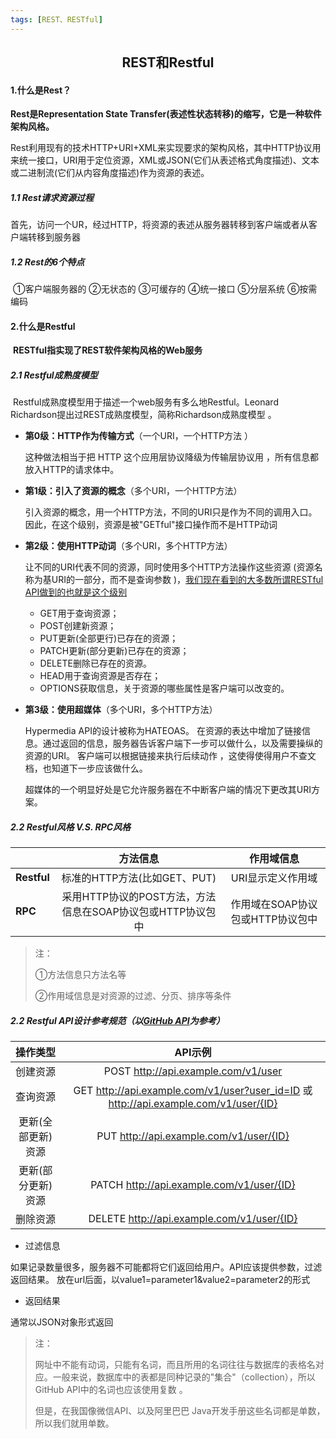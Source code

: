 ```yaml
---
tags: [REST、RESTful]
---
```


## <center>REST和Restful</center>

#### 1.什么是Rest？

**Rest是Representation State Transfer(表述性状态转移)的缩写，它是一种软件架构风格。**

​	Rest利用现有的技术HTTP+URI+XML来实现要求的架构风格，其中HTTP协议用来统一接口，URI用于定位资源，XML或JSON(它们从表述格式角度描述)、文本或二进制流(它们从内容角度描述)作为资源的表述。

##### 1.1 Rest请求资源过程

​	首先，访问一个UR，经过HTTP，将资源的表述从服务器转移到客户端或者从客户端转移到服务器

##### 1.2 Rest的6个特点

​	①客户端服务器的 ②无状态的 ③可缓存的 ④统一接口 ⑤分层系统 ⑥按需编码



#### 2.什么是Restful

​         **RESTful指实现了REST软件架构风格的Web服务**

##### 2.1 Restful成熟度模型

​	Restful成熟度模型用于描述一个web服务有多么地Restful。Leonard Richardson提出过REST成熟度模型，简称Richardson成熟度模型 。

* **第0级：HTTP作为传输方式**（一个URI，一个HTTP方法 ）

  这种做法相当于把 HTTP 这个应用层协议降级为传输层协议用 ，所有信息都放入HTTP的请求体中。 

* **第1级：引入了资源的概念**（多个URI，一个HTTP方法）

  引入资源的概念，用一个HTTP方法，不同的URI只是作为不同的调用入口。 因此，在这个级别，资源是被"GETful"接口操作而不是HTTP动词 

* **第2级：使用HTTP动词**（多个URI，多个HTTP方法）

   让不同的URI代表不同的资源，同时使用多个HTTP方法操作这些资源 (资源名称为基URI的一部分，而不是查询参数 )，<u>我们现在看到的大多数所谓RESTful API做到的也就是这个级别</u>

   - GET用于查询资源；
   - POST创建新资源；
   - PUT更新(全部更行)已存在的资源；
   - PATCH更新(部分更新)已存在的资源；
   - DELETE删除已存在的资源。
   - HEAD用于查询资源是否存在；
   - OPTIONS获取信息，关于资源的哪些属性是客户端可以改变的。 

* **第3级：使用超媒体**（多个URI，多个HTTP方法）

   Hypermedia API的设计被称为HATEOAS。 在资源的表达中增加了链接信息。通过返回的信息，服务器告诉客户端下一步可以做什么，以及需要操纵的资源的URI。 客户端可以根据链接来执行后续动作 ，这使得使得用户不查文档，也知道下一步应该做什么。

   超媒体的一个明显好处是它允许服务器在不中断客户端的情况下更改其URI方案。

##### 2.2 Restful风格 V.S. RPC风格 

|             |                          方法信息                          |            作用域信息            |
| ----------- | :--------------------------------------------------------: | :------------------------------: |
| **Restful** |                标准的HTTP方法(比如GET、PUT)                |        URI显示定义作用域         |
| **RPC**     | 采用HTTP协议的POST方法，方法信息在SOAP协议包或HTTP协议包中 | 作用域在SOAP协议包或HTTP协议包中 |

> 注：
>
> ①方法信息只方法名等
>
> ②作用域信息是对资源的过滤、分页、排序等条件

##### 2.2 Restful API设计参考规范（以[GitHub API](https://api.github.com/)为参考）

|      操作类型      |                           API示例                            |
| :----------------: | :----------------------------------------------------------: |
|      创建资源      |             POST http://api.example.com/v1/user              |
|      查询资源      | GET http://api.example.com/v1/user?user_id=ID 或 http://api.example.com/v1/user/{ID} |
| 更新(全部更新)资源 |           PUT http://api.example.com/v1/user/{ID}            |
| 更新(部分更新)资源 |          PATCH http://api.example.com/v1/user/{ID}           |
|      删除资源      |          DELETE http://api.example.com/v1/user/{ID}          |

* 过滤信息

如果记录数量很多，服务器不可能都将它们返回给用户。API应该提供参数，过滤返回结果。 放在url后面，以value1=parameter1&value2=parameter2的形式

* 返回结果

通常以JSON对象形式返回

> 注：
>
> 网址中不能有动词，只能有名词，而且所用的名词往往与数据库的表格名对应。一般来说，数据库中的表都是同种记录的"集合"（collection），所以GitHub API中的名词也应该使用复数 。
>
> 但是，在我国像微信API、以及阿里巴巴 Java开发手册这些名词都是单数，所以我们就用单数。



